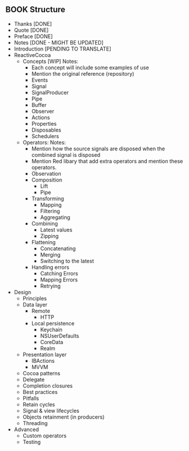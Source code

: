 ## BOOK Structure
- Thanks [DONE]
- Quote [DONE]
- Preface [DONE]
- Notes [DONE - MIGHT BE UPDATED]
- Introduction [PENDING TO TRANSLATE]
- ReactiveCocoa
  - Concepts [WIP]
    Notes:
      - Each concept will include some examples of use
      - Mention the original reference (repository)
    - Events
    - Signal
    - SignalProducer
    - Pipe
    - Buffer
    - Observer
    - Actions
    - Properties
    - Disposables
    - Schedulers
  - Operators:
    Notes:
      - Mention how the source signals are disposed when the combined signal is disposed
      - Mention Red libary that add extra operators and mention these operators.
    - Observation
    - Composition
      - Lift
      - Pipe
    - Transforming
      - Mapping
      - Filtering
      - Aggregating
    - Combining
      - Latest values
      - Zipping
    - Flattening
      - Concatenating
      - Merging
      - Switching to the latest
    - Handling errors
      - Catching Errors
      - Mapping Errors
      - Retrying
- Design
  - Principles
  - Data layer
    - Remote
      - HTTP
    - Local persistence
      - Keychain
      - NSUserDefaults
      - CoreData
      - Realm
  - Presentation layer
    - IBActions
    - MVVM
  - Cocoa patterns
   - Delegate
   - Completion closures
  - Best practices
  - Pitfalls
  - Retain cycles
  - Signal & view lifecycles
  - Objects retainment (in producers)
  - Threading
- Advanced
  - Custom operators
  - Testing
